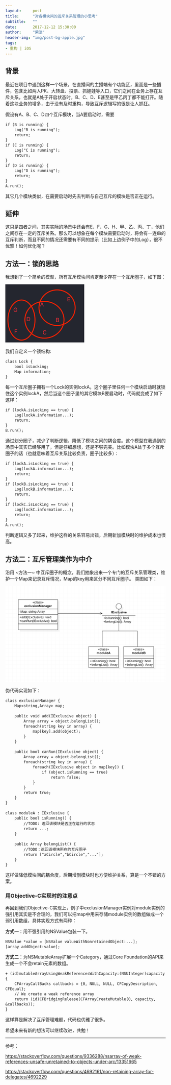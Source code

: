 ```yaml
---
layout:     post
title:      "对各模块间的互斥关系管理的小思考"
subtitle:   ""
date:       2017-12-12 15:30:00
author:     "荣浩"
header-img: "img/post-bg-apple.jpg"
tags:
- 重构 | iOS
---
```


## 背景
最近在项目中遇到这样一个场景，在直播间的主播端有个功能区，里面是一些插件，包含比如两人PK、大转盘、投票、抓娃娃等入口，它们之间在业务上存在互斥关系，也就是A处于开启状态时，B、C、D、E甚至是甲乙丙丁都不能打开。随着这块业务的增多，由于没有及时重构，导致互斥逻辑写的很是让人抓狂。

假设有A、B、C、D四个互斥模块，当A要启动时，需要
```
if (B is running) {
    Log("B is running");
    return;
}
if (C is running) {
    Log("C is running");
    return;
}
if (D is running) {
    Log("D is running");
    return;
}
A.run();
```

其它几个模块类似，在需要启动时先去判断与自己互斥的模块是否正在运行。

## 延伸
这只是四者之间，其实实际的场景中还会有E、F、G、H、甲、乙、丙、丁，他们之间存在一定的互斥关系。那么可以想象在每个模块需要启动时，将会有一连串的互斥判断，而且不同的情况还需要有不同的提示（比如上边例子中的Log），很不优雅！如何优化呢？ 

## 方法一：锁的思路
我想到了一个简单的模型，所有互斥模块间肯定至少存在一个互斥圈子，如下图：

![](/assets/images/2017-12-12/circle.png)

我们自定义一个锁结构:
```
class Lock {
    bool isLocking;
    Map information; 
}
```

每一个互斥圈子拥有一个Lock的实例lockA，这个圈子里任何一个模块启动时就锁住这个实例lockA，然后当这个圈子里的其它模块B要启动时，代码就变成了如下这样：
```
if (lockA.isLocking == true) {
    Log(lockA.information...);
    return;
}
B.run();
```

通过划分圈子，减少了判断逻辑，降低了模块之间的耦合度。这个模型在我遇到的场景中其实已经够用了，但是仔细想想，还是不够完美。比如模块A处于多个互斥圈子的话（也就意味着互斥关系比较负责，圈子比较多）：

```
if (lockA.isLocking == true) {
    Log(lockA.information...);
    return;
}
if (lockB.isLocking == true) {
    Log(lockB.information...);
    return;
}
if (lockC.isLocking == true) {
    Log(lockC.information...);
    return;
}
A.run();
```

判断逻辑又多了起来，维护这样的关系容易出错，后期新加模块时的维护成本也很高。

## 方法二：互斥管理类作为中介
沿用 ~方法一~ 中互斥圈子的概念，我们抽象出来一个专门的互斥关系管理类，维护一个Map来记录互斥情况，Map的key用来区分不同互斥圈子。
类图如下：

![](/assets/images/2017-12-12/uml.png)

伪代码实现如下：
```
class exclusionManager {
    Map<string,Array> map;

    public void add(IExclusive object) {
        Array array = object.belongList();
        foreach(string key in array) {
            map[key].add(object);
        }
    }

    public bool canRun(IExclusive object) {
        Array array = object.belongList();
        foreach(string key in array) {
            foreach(IExclusive object in map[key]) {
                if (object.isRunning == true)
                    return false;
            }
        }
        return true;
    }
}

class moduleA : IExclusive {
    public bool isRunning() {
        //TODO: 返回该模块是否正在运行的状态
        return ...;
    }
    
    public Array belongList() {
        //TODO：返回该模块所在的互斥圈子
        return ["aCircle","bCircle","..."];
    }
}
```

这样做降低模块间的耦合度，后期增删模块时也方便维护关系，算是一个不错的方案。

### 用Objective-C实现时的注意点
再回到我们Objective-C实现上，例子中exclusionManager实例对module实例的强引用其实是不合理的，我们可以把map中用来存储module实例的数组做成一个弱引用数组，具体实现方式有两种：

**方式一**：用不强引用的NSValue包装一下。
```
NSValue *value = [NSValue valueWithNonretainedObject:...];
[array addObject:value];
```

**方式二**：为NSMutableArray扩展一个Category，通过Core Foundation的API来生成一个不会retain元素的数组。
```
+ (id)mutableArrayUsingWeakReferencesWithCapacity:(NSUInteger)capacity {
    CFArrayCallBacks callbacks = {0, NULL, NULL, CFCopyDescription, CFEqual};
    // We create a weak reference array
    return (id)CFBridgingRelease(CFArrayCreateMutable(0, capacity, &callbacks));
}
```

这样算是解决了互斥管理难题，代码也优雅了很多。

希望未来有新的想法可以继续改进，共勉！

- - - -
参考：

https://stackoverflow.com/questions/9336288/nsarray-of-weak-references-unsafe-unretained-to-objects-under-arc/13351665

https://stackoverflow.com/questions/4692161/non-retaining-array-for-delegates/4692229
